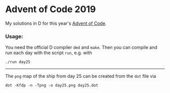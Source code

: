# Advent of Code 2019

My solutions in D for this year's [Advent of Code](https://adventofcode.com/2019).

### Usage:

You need the official D compiler `dmd` and `make`.
Then you can compile and run each day with the script `run`, e.g. with

    ./run day25

---

The `png` map of the ship from day 25 can be created from the `dot` file via

    dot -Kfdp -n -Tpng -o day25.png day25.dot
